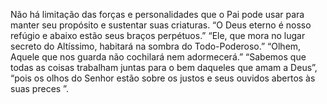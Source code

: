 ﻿Não há limitação das forças e personalidades que o Pai pode usar para manter seu propósito e sustentar suas criaturas. “O Deus eterno é nosso refúgio e abaixo estão seus braços perpétuos.” “Ele, que mora no lugar secreto do Altíssimo, habitará na sombra do Todo-Poderoso.” “Olhem, Aquele que nos guarda não cochilará nem adormecerá.” “Sabemos que todas as coisas trabalham  juntas para o bem daqueles que amam a Deus”, “pois os olhos do Senhor estão sobre os justos e seus ouvidos abertos às suas preces ”.